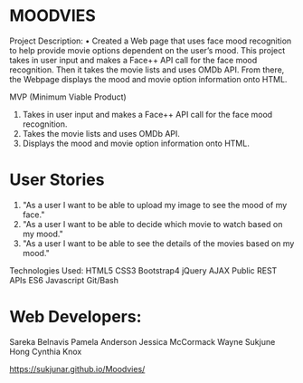 
# MOODVIES 
Project Description:
•	Created a Web page that uses face mood recognition to help provide movie options dependent on the user’s mood.  This project takes in user input and makes a Face++ API call for the face mood recognition.  Then it takes the movie lists and uses OMDb API.  From there, the Webpage displays the mood and movie option information onto HTML. 

MVP (Minimum Viable Product)
1. Takes in user input and makes a Face++ API call for the face mood recognition.
2. Takes the movie lists and uses OMDb API.
3. Displays the mood and movie option information onto HTML.

# User Stories
1. "As a user I want to be able to upload my image to see the mood of my face."
2. "As a user I want to be able to decide which movie to watch based on my mood."
3. "As a user I want to be able to see the details of the movies based on my mood."

Technologies Used:
HTML5
CSS3
Bootstrap4
jQuery
AJAX
Public REST APIs
ES6 Javascript
Git/Bash


# Web Developers:  
Sareka Belnavis
Pamela Anderson
Jessica McCormack
Wayne Sukjune Hong
Cynthia Knox

https://sukjunar.github.io/Moodvies/

